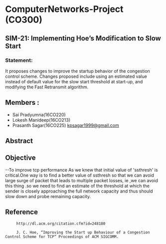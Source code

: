 # ComputerNetworks-Project (CO300)

## SIM-21:  Implementing Hoe’s Modification to Slow Start

### Statement:

It proposes changes to improve the startup behavior of the congestion control scheme.
Changes proposed include using an estimated value instead of default value for the slow start
threshold at start-up, and modifying the Fast Retransmit algorithm.

## Members :
* Sai Pradyumna(16CO220) 
* Lokesh Manideep(16CO213)
* Prasanth Sagar(16CO225) kpsagar1999@gmail.com
 
 ## Abstract
 
 ## Objective
 --To improve tcp performance
 As we knew that initial value of 'ssthresh' is critical.One way is to find a better value of ssthresh so that we can avoid large surge of packet that leads to multiple packet losses, ie ,we can avoid this thing .so we need to find an estimate of the threshold at which the sender is closely approaching the full network capacity and thus should slow down and probe remaining capacity.
 
 
 ## Reference 
 
         http://dl.acm.org/citation.cfm?id=248180
 
         J. C. Hoe, “Improving the Start up Behaviour of a Congestion Control Scheme for TCP” Proceedings of ACM SIGCOMM.

